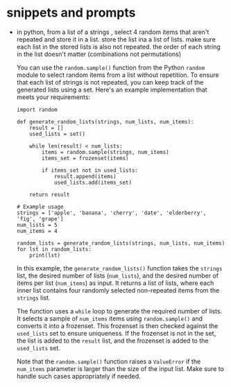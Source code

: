 # snippets and prompts

- in python, from a list of a strings , select 4 random items that aren't repeated and store it in a list. store the list ina a list of lists. make sure each list in the stored lists is also not repeated. the order of each string in the list doesn't matter (combinations not permutations)
    
    You can use the `random.sample()` function from the Python `random` module to select random items from a list without repetition. To ensure that each list of strings is not repeated, you can keep track of the generated lists using a set. Here's an example implementation that meets your requirements:
    
    ```
    import random
    
    def generate_random_lists(strings, num_lists, num_items):
        result = []
        used_lists = set()
    
        while len(result) < num_lists:
            items = random.sample(strings, num_items)
            items_set = frozenset(items)
    
            if items_set not in used_lists:
                result.append(items)
                used_lists.add(items_set)
    
        return result
    
    # Example usage
    strings = ['apple', 'banana', 'cherry', 'date', 'elderberry', 'fig', 'grape']
    num_lists = 5
    num_items = 4
    
    random_lists = generate_random_lists(strings, num_lists, num_items)
    for lst in random_lists:
        print(lst)
    
    ```
    
    In this example, the `generate_random_lists()` function takes the `strings` list, the desired number of lists (`num_lists`), and the desired number of items per list (`num_items`) as input. It returns a list of lists, where each inner list contains four randomly selected non-repeated items from the `strings` list.
    
    The function uses a `while` loop to generate the required number of lists. It selects a sample of `num_items` items using `random.sample()` and converts it into a frozenset. This frozenset is then checked against the `used_lists` set to ensure uniqueness. If the frozenset is not in the set, the list is added to the `result` list, and the frozenset is added to the `used_lists` set.
    
    Note that the `random.sample()` function raises a `ValueError` if the `num_items` parameter is larger than the size of the input list. Make sure to handle such cases appropriately if needed.